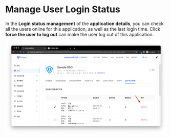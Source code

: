 # Manage User Login Status

<LastUpdated/>

In the **Login status management** of the **application details**, you can check all the users online for this application, as well as the last login time. Click **force the user to log out** can make the user log out of this application.

![](../user/images/Xnip2021-02-26_11-36-22.png)
